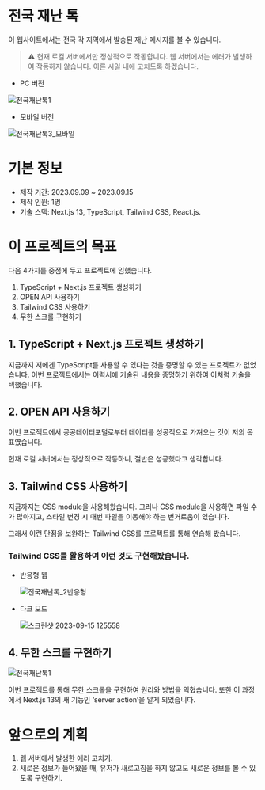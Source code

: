 # 전국 재난 톡
이 웹사이트에서는 전국 각 지역에서 발송된 재난 메시지를 볼 수 있습니다.  
>⚠️ 현재 로컬 서버에서만 정상적으로 작동합니다. 웹 서버에서는 에러가 발생하여 작동하지 않습니다. 이른 시일 내에 고치도록 하겠습니다.

- PC 버전
  
![전국재난톡1](https://github.com/robinyoon-dev/disaster-msg-project/assets/107087958/fe85745f-e1da-4ec1-a075-9af3eb711cf3)

- 모바일 버전
  
![전국재난톡3_모바일](https://github.com/robinyoon-dev/disaster-msg-project/assets/107087958/4f5ff6e1-9134-46b5-821e-b3277e3604b2)


# 기본 정보

- 제작 기간: 2023.09.09 ~ 2023.09.15
- 제작 인원: 1명
- 기술 스택: Next.js 13, TypeScript, Tailwind CSS, React.js.

# 이 프로젝트의 목표

다음 4가지를 중점에 두고 프로젝트에 임했습니다.

1. TypeScript + Next.js 프로젝트 생성하기
2. OPEN API 사용하기
3. Tailwind CSS 사용하기
4. 무한 스크롤 구현하기

## 1. TypeScript + Next.js 프로젝트 생성하기

지금까지 저에겐 TypeScript를 사용할 수 있다는 것을 증명할 수 있는 프로젝트가 없었습니다. 이번 프로젝트에서는 이력서에 기술된 내용을 증명하기 위하여 이처럼 기술을 택했습니다.

## 2. OPEN API 사용하기

이번 프로젝트에서 공공데이터포털로부터 데이터를 성공적으로 가져오는 것이 저의 목표였습니다.

현재 로컬 서버에서는 정상적으로 작동하니, 절반은 성공했다고 생각합니다.

## 3. Tailwind CSS 사용하기

지금까지는 CSS module을 사용해왔습니다.  그러나 CSS module을 사용하면 파일 수가 많아지고, 스타일 변경 시 매번 파일을 이동해야 하는 번거로움이 있습니다.

그래서 이런 단점을 보완하는 Tailwind CSS를 프로젝트를 통해 연습해 봤습니다.

### Tailwind CSS를 활용하여 이런 것도 구현해봤습니다.

- 반응형 웹
  
  ![전국재난톡_2반응형](https://github.com/robinyoon-dev/disaster-msg-project/assets/107087958/12dc2af5-c919-414e-abb0-54f26e5e3f05)

- 다크 모드
  
  ![스크린샷 2023-09-15 125558](https://github.com/robinyoon-dev/disaster-msg-project/assets/107087958/36ce260f-b603-4485-8694-a97e50ae4f0a)

## 4. 무한 스크롤 구현하기
![전국재난톡1](https://github.com/robinyoon-dev/disaster-msg-project/assets/107087958/8d8f34e4-bcb0-4fc9-9386-f54007108152)

이번 프로젝트를 통해 무한 스크롤을 구현하여 원리와 방법을 익혔습니다.
또한 이 과정에서 Next.js 13의 새 기능인 ‘server action’을 알게 되었습니다.

# 앞으로의 계획

1. 웹 서버에서 발생한 에러 고치기.
2. 새로운 정보가 들어왔을 때, 유저가 새로고침을 하지 않고도 새로운 정보를 볼 수 있도록 구현하기.
